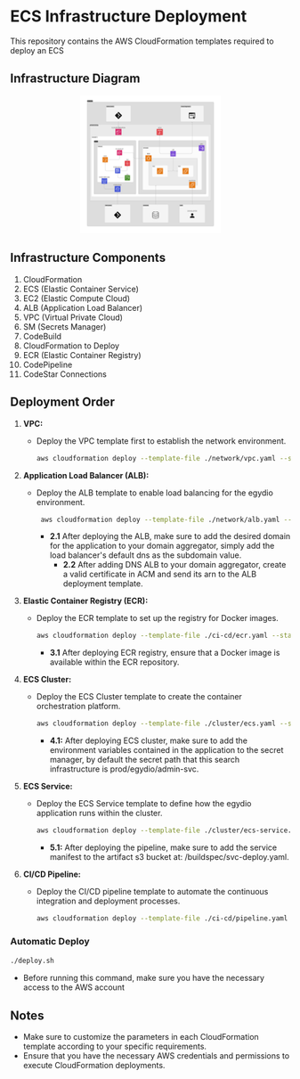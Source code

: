 # ECS Infrastructure Deployment

This repository contains the AWS CloudFormation templates required to deploy an ECS

## Infrastructure Diagram

<p align="center" width="100%">
    <img width="50%" src="./docs/diagram.png">
</p>

## Infrastructure Components

1. CloudFormation
2. ECS (Elastic Container Service)
3. EC2 (Elastic Compute Cloud)
4. ALB (Application Load Balancer)
5. VPC (Virtual Private Cloud)
6. SM (Secrets Manager)
7. CodeBuild
8. CloudFormation to Deploy
9. ECR (Elastic Container Registry)
10. CodePipeline
11. CodeStar Connections

## Deployment Order

1. **VPC:**

   - Deploy the VPC template first to establish the network environment.

     ```bash
     aws cloudformation deploy --template-file ./network/vpc.yaml --stack-name egydio-prod-vpc --capabilities CAPABILITY_IAM
     ```

2. **Application Load Balancer (ALB):**

   - Deploy the ALB template to enable load balancing for the egydio environment.

     ```bash
      aws cloudformation deploy --template-file ./network/alb.yaml --stack-name egydio-prod-alb --capabilities CAPABILITY_IAM
     ```

     - **2.1** After deploying the ALB, make sure to add the desired domain for the application to your domain aggregator, simply add the load balancer's default dns as the subdomain value.
       - **2.2** After adding DNS ALB to your domain aggregator, create a valid certificate in ACM and send its arn to the ALB deployment template.

3. **Elastic Container Registry (ECR):**

   - Deploy the ECR template to set up the registry for Docker images.

     ```bash
     aws cloudformation deploy --template-file ./ci-cd/ecr.yaml --stack-name egydio-prod-ecr --capabilities CAPABILITY_IAM
     ```

     - **3.1** After deploying ECR registry, ensure that a Docker image is available within the ECR repository.

4. **ECS Cluster:**

   - Deploy the ECS Cluster template to create the container orchestration platform.

     ```bash
     aws cloudformation deploy --template-file ./cluster/ecs.yaml --stack-name egydio-prod-ecs --capabilities CAPABILITY_IAM
     ```

     - **4.1:** After deploying ECS cluster, make sure to add the environment variables contained in the application to the secret manager, by default the secret path that this search infrastructure is prod/egydio/admin-svc.

5. **ECS Service:**

   - Deploy the ECS Service template to define how the egydio application runs within the cluster.

     ```bash
     aws cloudformation deploy --template-file ./cluster/ecs-service.yaml --stack-name egydio-prod-ecs-service --capabilities CAPABILITY_IAM
     ```

     - **5.1:** After deploying the pipeline, make sure to add the service manifest to the artifact s3 bucket at: /buildspec/svc-deploy.yaml.

6. **CI/CD Pipeline:**

   - Deploy the CI/CD pipeline template to automate the continuous integration and deployment processes.

     ```bash
     aws cloudformation deploy --template-file ./ci-cd/pipeline.yaml --stack-name egydio-prod-pipeline --capabilities CAPABILITY_IAM
     ```

### Automatic Deploy

```bash
./deploy.sh
```

- Before running this command, make sure you have the necessary access to the AWS account

## Notes

- Make sure to customize the parameters in each CloudFormation template according to your specific requirements.
- Ensure that you have the necessary AWS credentials and permissions to execute CloudFormation deployments.
